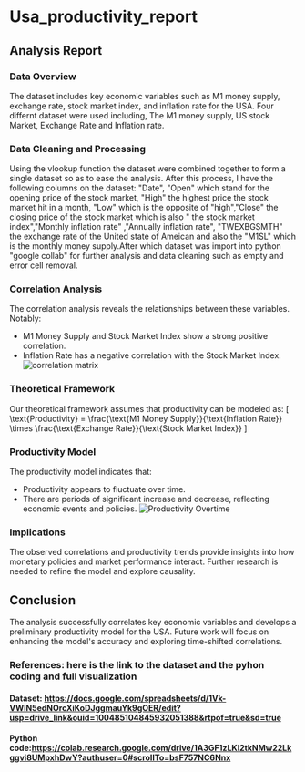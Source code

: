 # Usa_productivity_report
## Analysis Report

### Data Overview
The dataset includes key economic variables such as M1 money supply, exchange rate, stock market index, and inflation rate for the USA. Four differnt dataset were used including, The M1 money supply, US stock Market, Exchange Rate and Inflation rate.

### Data Cleaning and Processing
Using the vlookup function the dataset were combined together to form a single dataset so as to ease the analysis. After this process, I have the following columns on the dataset: "Date", "Open" which stand for the opening price of the stock market, "High" the highest price the stock market hit in a month, "Low" which is the opposite of "high","Close" the closing price of the stock market which is also " the stock market index","Monthly inflation rate" ,"Annually inflation rate", "TWEXBGSMTH" the exchange rate of the United state of Ameican and also the "M1SL" which is the monthly money supply.After which dataset was import into python "google collab" for further analysis and data cleaning such as empty and error cell removal.
### Correlation Analysis
The correlation analysis reveals the relationships between these variables. Notably:
- M1 Money Supply and Stock Market Index show a strong positive correlation.
- Inflation Rate has a negative correlation with the Stock Market Index.
![correlation matrix](https://github.com/user-attachments/assets/fa13818f-ee10-4c4f-8aef-3a78098b2910)

### Theoretical Framework
Our theoretical framework assumes that productivity can be modeled as:
\[ \text{Productivity} = \frac{\text{M1 Money Supply}}{\text{Inflation Rate}} \times \frac{\text{Exchange Rate}}{\text{Stock Market Index}} \]

### Productivity Model
The productivity model indicates that:
- Productivity appears to fluctuate over time.
- There are periods of significant increase and decrease, reflecting economic events and policies.
![Productivity Overtime](https://github.com/user-attachments/assets/71e8f6eb-6631-45ae-8ece-28f5c6216120)

### Implications
The observed correlations and productivity trends provide insights into how monetary policies and market performance interact. Further research is needed to refine the model and explore causality.

## Conclusion
The analysis successfully correlates key economic variables and develops a preliminary productivity model for the USA. Future work will focus on enhancing the model's accuracy and exploring time-shifted correlations.

### References: here is the link to the dataset and the pyhon coding and full visualization
#### Dataset: https://docs.google.com/spreadsheets/d/1Vk-VWlN5edNOrcXiKoDJggmauYk9gOER/edit?usp=drive_link&ouid=100485104845932051388&rtpof=true&sd=true
#### Python code:https://colab.research.google.com/drive/1A3GF1zLKl2tkNMw22Lkggvi8UMpxhDwY?authuser=0#scrollTo=bsF757NC6Nnx

